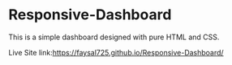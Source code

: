 # Responsive-Dashboard

This is a simple dashboard designed with pure HTML and CSS.

Live Site link:https://faysal725.github.io/Responsive-Dashboard/

